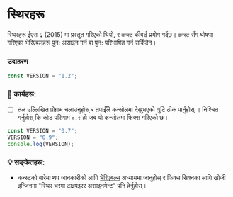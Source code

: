 # स्थिरहरू

स्थिरहरू ईएस ६ (2015) मा प्रस्तुत गरिएको थियो, र `कन्स्ट` कीवर्ड प्रयोग गर्दछ। `कन्स्ट` सँग घोषणा गरिएका भेरिएबलहरू पुन: असाइन गर्न वा पुन: परिभाषित गर्न सकिँदैन।

### उदाहरण

```javascript
const VERSION = "1.2";
```

### 📝 कार्यहरू:

- [ ] तल उल्लिखित प्रोग्राम चलाउनुहोस् र तपाईँले कन्सोलमा देख्नुभएको त्रुटि ठीक पार्नुहोस् । निश्चित गर्नुहोस् कि कोड परिणाम `०.९` हो जब यो कन्सोलमा फिक्स गरिएको छ।

```javascript
const VERSION = "0.7";
VERSION = "0.9";
console.log(VERSION);
```

### 💡 सङ्केतहरू:

- कन्स्टको बारेमा थप जानकारीको लागि [भेरिएबल्स](../basics/variables.md) अध्यायमा जानुहोस् र फिक्स सिक्नका लागि खोजी इन्जिनमा "स्थिर चरमा टाइपइरर असाइनमेन्ट" पनि हेर्नुहोस्।
